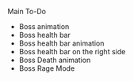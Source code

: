 Main To-Do
- Boss animation
- Boss health bar
- Boss health bar animation
- Boss health bar on the right side
- Boss Death animation
- Boss Rage Mode
